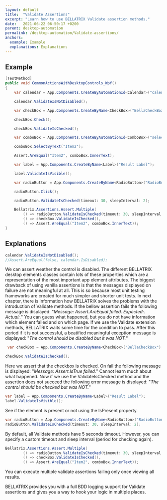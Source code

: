```yaml
---
layout: default
title:  "Validate Assertions"
excerpt: "Learn how to use BELLATRIX Validate assertion methods."
date:   2021-06-22 06:50:17 +0200
parent: desktop-automation
permalink: /desktop-automation/Validate-assertions/
anchors:
  example: Example
  explanations: Explanations
---
```

Example
-------
```csharp
[TestMethod]
public void CommonActionsWithDesktopControls_Wpf()
{
    var calendar = App.Components.CreateByAutomationId<Calendar>("calendar");

    calendar.ValidateIsNotDisabled();

    var checkBox = App.Components.CreateByName<CheckBox>("BellaCheckBox");

    checkBox.Check();

    checkBox.ValidateIsChecked();

    var comboBox = App.Components.CreateByAutomationId<ComboBox>("select");

    comboBox.SelectByText("Item2");

    Assert.AreEqual("Item2", comboBox.InnerText);

    var label = App.Components.CreateByName<Label>("Result Label");

    label.ValidateIsVisible();

    var radioButton = App.Components.CreateByName<RadioButton>("RadioButton");

    radioButton.Click();

    radioButton.ValidateIsChecked(timeout: 30, sleepInterval: 2);

	Bellatrix.Assertions.Assert.Multiple(
        () => radioButton.ValidateIsChecked(timeout: 30, sleepInterval: 2),
        () => checkBox.ValidateIsChecked(),
        () => Assert.AreEqual("Item2", comboBox.InnerText));
}
```

Explanations
------------
```csharp
calendar.ValidateIsNotDisabled();
//Assert.AreEqual(false, calendar.IsDisabled);
```
We can assert weather the control is disabled. The different BELLATRIX desktop elements classes contain lots of these properties which are a representation of the most important app element attributes. The biggest drawback of using vanilla assertions is that the messages displayed on failure are not meaningful at all. This is so because most unit testing frameworks are created for much simpler and shorter unit tests. In next chapter, there is information how BELLATRIX solves the problems with the introduction of Validate methods. If the bellow assertion fails the following message is displayed: "*Message: Assert.AreEqual failed. Expected:<false>. Actual:<true>.*" You can guess what happened, but you do not have information which element failed and on which page. 
If we use the Validate extension methods, BELLATRIX waits some time for the condition to pass. After this period if it is not successful, a beatified meaningful exception message is displayed: "*The control should be disabled but it was NOT.*"
```csharp
 var checkBox = App.Components.CreateByName<CheckBox>("BellaCheckBox");

checkBox.ValidateIsChecked();
```
Here we assert that the checkbox is checked. On fail the following message is displayed: "*Message: Assert.IsTrue failed.*" Cannot learn much about what happened.
Now if we use the ValidateIsChecked method and the assertion does not succeed the following error message is displayed: "*The control should be checked but was NOT.*"
```csharp
var label = App.Components.CreateByName<Label>("Result Label");
label.ValidateIsVisible();
```
See if the element is present or not using the IsPresent property.
```csharp
var radioButton = App.Components.CreateByName<RadioButton>("RadioButton");
radioButton.ValidateIsChecked(timeout: 30, sleepInterval: 2);
```
By default, all Validate methods have 5 seconds timeout. However, you can specify a custom timeout and sleep interval (period for checking again).
```csharp
Bellatrix.Assertions.Assert.Multiple(
        () => radioButton.ValidateIsChecked(timeout: 30, sleepInterval: 2),
        () => checkBox.ValidateIsChecked(),
        () => Assert.AreEqual("Item2", comboBox.InnerText));
```
You can execute multiple validate assertions failing only once viewing all results.

BELLATRIX provides you with a full BDD logging support for Validate assertions and gives you a way to hook your logic in multiple places.
